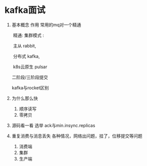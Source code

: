 # kafka面试

1. 基本概念 作用 常用的mq对一个精通

   ​	精通: 集群模式 :

   ​			主从 rabbit, 

   ​			分布式 kafka,  

   ​			k8s云原生 pulsar

   二阶段/三阶段提交

   kafka与rocket区别

2. 为什么那么快

   1. 顺序读写
   2. 零拷贝

3. 源码看一看 选举 ack与min.insync.replicas
4. 重复消费与消息丢失 各种情况，网络出问题，挂了，位移提交等问题
   1. 消费端
   2. 集群
   3. 生产端 